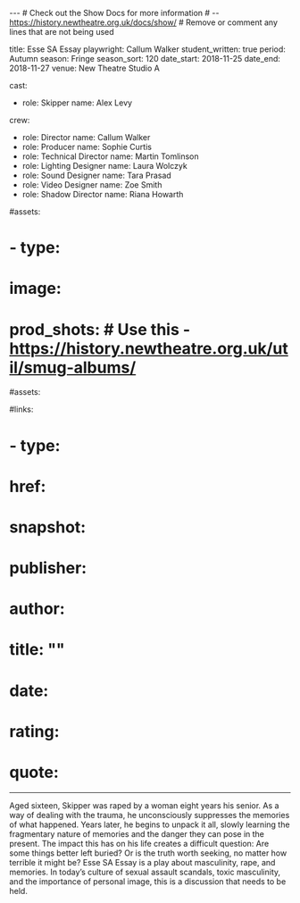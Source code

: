 --- # Check out the Show Docs for more information # -- https://history.newtheatre.org.uk/docs/show/ # Remove or comment any lines that are not being used

title: Esse SA Essay
playwright: Callum Walker
student_written: true
period: Autumn
season: Fringe
season_sort: 120
date_start: 2018-11-25
date_end: 2018-11-27
venue: New Theatre Studio A

cast: 
  - role: Skipper
    name: Alex Levy
    
crew: 
  - role: Director
    name: Callum Walker
  - role: Producer
    name: Sophie Curtis
  - role: Technical Director
    name: Martin Tomlinson
  - role: Lighting Designer
    name: Laura Wolczyk
  - role: Sound Designer
    name: Tara Prasad
  - role: Video Designer
    name: Zoe Smith
  - role: Shadow Director
    name: Riana Howarth
    
#assets: 
#  - type: 
#    image: 
    
# prod_shots: # Use this - https://history.newtheatre.org.uk/util/smug-albums/ 

#assets:

#links: 
#  - type: 
#    href: 
#    snapshot: 
#    publisher: 
#    author: 
#    title: "" 
#    date: 
#    rating: 
#    quote: 
    
--- 

Aged sixteen, Skipper was raped by a woman eight years his senior. As a way of dealing with the trauma, he unconsciously suppresses the memories of what happened. Years later, he begins to unpack it all, slowly learning the fragmentary nature of memories and the danger they can pose in the present. The impact this has on his life creates a difficult question: Are some things better left buried? Or is the truth worth seeking, no matter how terrible it might be? Esse SA Essay is a play about masculinity, rape, and memories. In today’s culture of sexual assault scandals, toxic masculinity, and the importance of personal image, this is a discussion that needs to be held.

